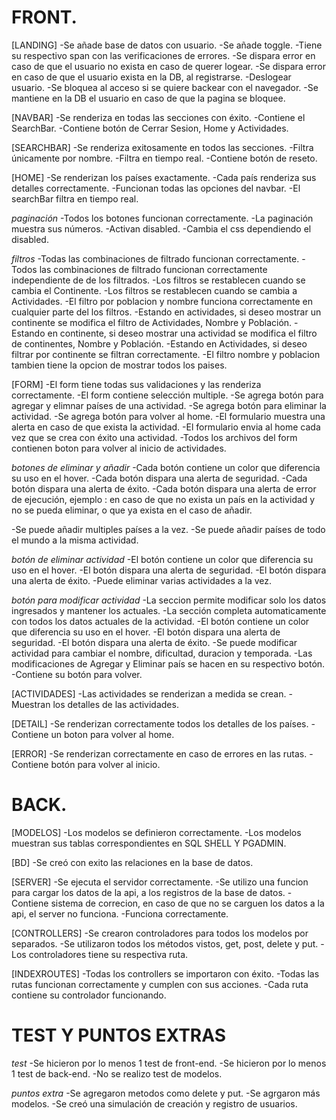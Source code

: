 # FRONT.

[LANDING]
-Se añade base de datos con usuario.
-Se añade toggle.
-Tiene su respectivo span con las verificaciones de errores.
-Se dispara error en caso de que el usuario no exista en caso de querer logear.
-Se dispara error en caso de que el usuario exista en la DB, al registrarse.
-Deslogear usuario.
-Se bloquea al acceso si se quiere backear con el navegador.
-Se mantiene en la DB el usuario en caso de que la pagina se bloquee.

[NAVBAR]
-Se renderiza en todas las secciones con éxito.
-Contiene el SearchBar.
-Contiene botón de Cerrar Sesion, Home y Actividades.

[SEARCHBAR]
-Se renderiza exitosamente en todos las secciones.
-Filtra únicamente por nombre.
-Filtra en tiempo real.
-Contiene botón de reseto.

[HOME]
-Se renderizan los países exactamente.
-Cada país renderiza sus detalles correctamente.
-Funcionan todas las opciones del navbar.
-El searchBar filtra en tiempo real.

*paginación*
-Todos los botones funcionan correctamente.
-La paginación muestra sus números.
-Activan disabled.
-Cambia el css dependiendo el disabled.

*filtros*
-Todas las combinaciones de filtrado funcionan correctamente.
-Todos las combinaciones de filtrado funcionan correctamente independiente de de los filtrados.
-Los filtros se restablecen cuando se cambia el Continente.
-Los filtros se restablecen cuando se cambia a Actividades.
-El filtro por poblacion y nombre funciona correctamente en cualquier parte del los filtros.
-Estando en actividades, si deseo mostrar un continente se modifica el filtro de Actividades, Nombre y Población.
-Estando en continente, si deseo mostrar una actividad se modifica el filtro de continentes, Nombre y Población.
-Estando en Actividades, si deseo filtrar por continente se filtran correctamente.
-El filtro nombre y poblacion tambien tiene la opcion de mostrar todos los paises.



[FORM]
-El form tiene todas sus validaciones y las renderiza correctamente.
-El form contiene selección multiple.
-Se agrega botón para agregar y elimnar países de una actividad.
-Se agrega botón para eliminar la actividad.
-Se agrega botón para volver al home.
-El formulario muestra una alerta en caso de que exista la actividad.
-El formulario envia al home cada vez que se crea con éxito una actividad.
-Todos los archivos del form contienen boton para volver al inicio de actividades.

*botones de eliminar y añadir*
-Cada botón contiene un color que diferencia su uso en el hover.
-Cada botón dispara una alerta de seguridad.
-Cada botón dispara una alerta de éxito.
-Cada botón dispara una alerta de error de ejecución, ejemplo : en caso de que no exista un país en la actividad y no se pueda eliminar, o que ya exista en el caso de añadir.

-Se puede añadir multiples países a la vez.
-Se puede añadir países de todo el mundo a la misma actividad.

*botón de eliminar actividad*
-El botón contiene un color que diferencia su uso en el hover.
-El botón dispara una alerta de seguridad.
-El botón dispara una alerta de éxito.
-Puede eliminar varias actividades a la vez.

*botón para modificar actividad*
-La seccion permite modificar solo los datos ingresados y mantener los actuales.
-La sección completa automaticamente con todos los datos actuales de la actividad.
-El botón contiene un color que diferencia su uso en el hover.
-El botón dispara una alerta de seguridad.
-El botón dispara una alerta de éxito.
-Se puede modificar actividad para cambiar el nombre, dificultad, duracion y temporada.
-Las modificaciones de Agregar y Eliminar país se hacen en su respectivo botón.
-Contiene su botón para volver.

[ACTIVIDADES]
-Las actividades se renderizan a medida se crean.
-Muestran los detalles de las actividades.

[DETAIL]
-Se renderizan correctamente todos los detalles de los países.
-Contiene un boton para volver al home.

[ERROR]
-Se renderizan correctamente en caso de errores en las rutas.
-Contiene botón para volver al inicio.

# BACK.

[MODELOS]
-Los modelos se definieron correctamente.
-Los modelos muestran sus tablas correspondientes en SQL SHELL Y PGADMIN.

[BD]
-Se creó con exito las relaciones en la base de datos.

[SERVER]
-Se ejecuta el servidor correctamente.
-Se utilizo una funcion para cargar los datos de la api, a los registros de la base de datos.
-Contiene sistema de correcion, en caso de que no se carguen los datos a la api, el server no funciona.
-Funciona correctamente.

[CONTROLLERS]
-Se crearon controladores para todos los modelos por separados.
-Se utilizaron todos los métodos vistos, get, post, delete y put.
-Los controladores tiene su respectiva ruta.

[INDEXROUTES]
-Todas los controllers se importaron con éxito.
-Todas las rutas funcionan correctamente y cumplen con sus acciones.
-Cada ruta contiene su controlador funcionando.


# TEST Y PUNTOS EXTRAS

*test*
-Se hicieron por lo menos 1 test de front-end.
-Se hicieron por lo menos 1 test de back-end.
-No se realizo test de modelos.

*puntos extra*
-Se agregaron metodos como delete y put.
-Se agrgaron más modelos.
-Se creó una simulación de creación y registro de usuarios.





